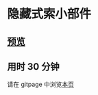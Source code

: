 # 隐藏式索小部件

## [预览](src/index.html)

## 用时 30 分钟

请在 gitpage 中浏览[本页](https://mekefly.github.io/quick-style/hidden-search-widget)
